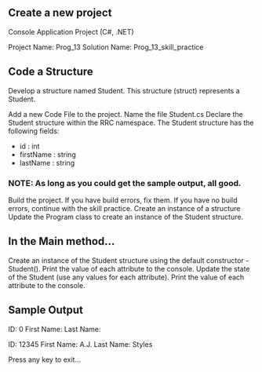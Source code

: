 ## Create a new project
Console Application Project (C#, .NET)

Project Name: Prog_13
Solution Name: Prog_13_skill_practice

## Code a Structure
Develop a structure named Student. This structure (struct) represents a Student.

Add a new Code File to the project. Name the file Student.cs
Declare the Student structure within the RRC namespace. The Student structure has the following fields:
- id : int
- firstName : string
- lastName : string


### NOTE: As long as you could get the sample output, all good. 


Build the project. If you have build errors, fix them. If you have no build errors, continue with the skill practice.
Create an instance of a structure
Update the Program class to create an instance of the Student structure.

## In the Main method…

Create an instance of the Student structure using the default constructor - Student().
Print the value of each attribute to the console.
Update the state of the Student (use any values for each attribute).
Print the value of each attribute to the console.

## Sample Output

ID: 0
First Name:
Last Name:

ID: 12345
First Name: A.J.
Last Name: Styles

Press any key to exit...
